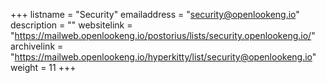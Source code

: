 +++ 
listname = "Security" 
emailaddress = "security@openlookeng.io" 
description = "" 
websitelink = "https://mailweb.openlookeng.io/postorius/lists/security.openlookeng.io/" 
archivelink = "https://mailweb.openlookeng.io/hyperkitty/list/security@openlookeng.io" 
weight = 11 
+++
